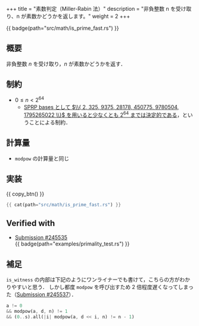 +++
title = "素数判定（Miller-Rabin 法）"
description = "非負整数 n を受け取り、n が素数かどうかを返します。"
weight = 2
+++

{{ badge(path="src/math/is_prime_fast.rs") }}

## 概要
非負整数 $n$ を受け取り，$n$ が素数かどうかを返す．

## 制約
- $0 \leq n < 2^{64}$
    - [SPRP bases として $\\{ 2, 325, 9375, 28178, 450775, 9780504, 1795265022 \\}$ を用いると少なくとも $2^{64}$ までは決定的である](https://miller-rabin.appspot.com/)，ということによる制約．

## 計算量
- `modpow` の計算量と同じ

## 実装
{{ copy_btn() }}
```rs
{{ cat(path="src/math/is_prime_fast.rs") }}
```

## Verified with
- [Submission #245535](https://judge.yosupo.jp/submission/245535)<br>{{ badge(path="examples/primality_test.rs") }}

## 補足
`is_witness` の内部は下記のようにワンライナーでも書けて，こちらの方がわかりやすいと思う．
しかし都度 `modpow` を呼び出すため 2 倍程度遅くなってしまった（[Submission #245537](https://judge.yosupo.jp/submission/245537)）．
```rs
a != 0
&& modpow(a, d, n) != 1
&& (0..s).all(|i| modpow(a, d << i, n) != n - 1)
```
